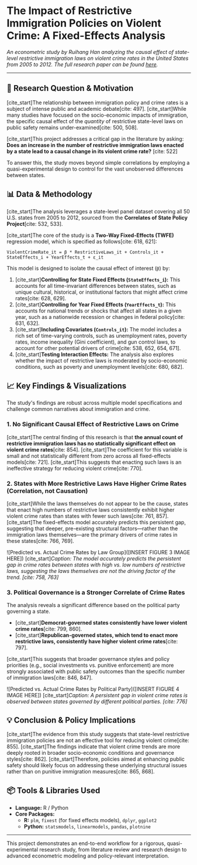 # The Impact of Restrictive Immigration Policies on Violent Crime: A Fixed-Effects Analysis

*An econometric study by Ruihang Han analyzing the causal effect of state-level restrictive immigration laws on violent crime rates in the United States from 2005 to 2012. The full research paper can be found [here](immigration_crime.pdf).*

---

## 🎯 Research Question & Motivation

[cite_start]The relationship between immigration policy and crime rates is a subject of intense public and academic debate[cite: 497]. [cite_start]While many studies have focused on the socio-economic impacts of immigration, the specific causal effect of the *quantity* of restrictive state-level laws on public safety remains under-examined[cite: 500, 508].

[cite_start]This project addresses a critical gap in the literature by asking: **Does an increase in the number of restrictive immigration laws enacted by a state lead to a causal change in its violent crime rate?** [cite: 522]

To answer this, the study moves beyond simple correlations by employing a quasi-experimental design to control for the vast unobserved differences between states.

## 📊 Data & Methodology

[cite_start]The analysis leverages a state-level panel dataset covering all 50 U.S. states from 2005 to 2012, sourced from the **Correlates of State Policy Project**[cite: 532, 533].

[cite_start]The core of the study is a **Two-Way Fixed-Effects (TWFE)** regression model, which is specified as follows[cite: 618, 621]:

`ViolentCrimeRate_it = β * RestrictiveLaws_it + Controls_it + StateEffects_i + YearEffects_t + ε_it`

This model is designed to isolate the causal effect of interest (`β`) by:
1.  [cite_start]**Controlling for State Fixed Effects (`StateEffects_i`):** This accounts for all time-invariant differences between states, such as unique cultural, historical, or institutional factors that might affect crime rates[cite: 628, 629].
2.  [cite_start]**Controlling for Year Fixed Effects (`YearEffects_t`):** This accounts for national trends or shocks that affect all states in a given year, such as a nationwide recession or changes in federal policy[cite: 631, 632].
3.  [cite_start]**Including Covariates (`Controls_it`):** The model includes a rich set of time-varying controls, such as unemployment rates, poverty rates, income inequality (Gini coefficient), and gun control laws, to account for other potential drivers of crime[cite: 538, 652, 654, 671].
4.  [cite_start]**Testing Interaction Effects:** The analysis also explores whether the impact of restrictive laws is moderated by socio-economic conditions, such as poverty and unemployment levels[cite: 680, 682].

## 📈 Key Findings & Visualizations

The study's findings are robust across multiple model specifications and challenge common narratives about immigration and crime.

### 1. No Significant Causal Effect of Restrictive Laws on Crime

[cite_start]The central finding of this research is that **the annual count of restrictive immigration laws has no statistically significant effect on violent crime rates**[cite: 854]. [cite_start]The coefficient for this variable is small and not statistically different from zero across all fixed-effects models[cite: 721]. [cite_start]This suggests that enacting such laws is an ineffective strategy for reducing violent crime[cite: 770].

### 2. States with More Restrictive Laws Have Higher Crime Rates (Correlation, not Causation)

[cite_start]While the laws themselves do not appear to be the cause, states that enact high numbers of restrictive laws consistently exhibit higher violent crime rates than states with fewer such laws[cite: 761, 857]. [cite_start]The fixed-effects model accurately predicts this persistent gap, suggesting that deeper, pre-existing structural factors—rather than the immigration laws themselves—are the primary drivers of crime rates in these states[cite: 766, 769].

![Predicted vs. Actual Crime Rates by Law Group]([INSERT FIGURE 3 IMAGE HERE])
[cite_start]*Caption: The model accurately predicts the persistent gap in crime rates between states with high vs. low numbers of restrictive laws, suggesting the laws themselves are not the driving factor of the trend. [cite: 758, 763]*

### 3. Political Governance is a Stronger Correlate of Crime Rates

The analysis reveals a significant difference based on the political party governing a state.
* [cite_start]**Democrat-governed states consistently have lower violent crime rates**[cite: 799, 860].
* [cite_start]**Republican-governed states, which tend to enact more restrictive laws, consistently have higher violent crime rates**[cite: 797].

[cite_start]This suggests that broader governance styles and policy priorities (e.g., social investments vs. punitive enforcement) are more strongly associated with public safety outcomes than the specific number of immigration laws[cite: 846, 847].

![Predicted vs. Actual Crime Rates by Political Party]([INSERT FIGURE 4 IMAGE HERE])
[cite_start]*Caption: A persistent gap in violent crime rates is observed between states governed by different political parties. [cite: 776]*

## 💡 Conclusion & Policy Implications

[cite_start]The evidence from this study suggests that state-level restrictive immigration policies are not an effective tool for reducing violent crime[cite: 855]. [cite_start]The findings indicate that violent crime trends are more deeply rooted in broader socio-economic conditions and governance styles[cite: 862]. [cite_start]Therefore, policies aimed at enhancing public safety should likely focus on addressing these underlying structural issues rather than on punitive immigration measures[cite: 865, 868].

## 📦 Tools & Libraries Used

* **Language:** R / Python
* **Core Packages:**
    * **R:** `plm`, `fixest` (for fixed effects models), `dplyr`, `ggplot2`
    * **Python:** `statsmodels`, `linearmodels`, `pandas`, `plotnine`

---

This project demonstrates an end-to-end workflow for a rigorous, quasi-experimental research study, from literature review and research design to advanced econometric modeling and policy-relevant interpretation.
